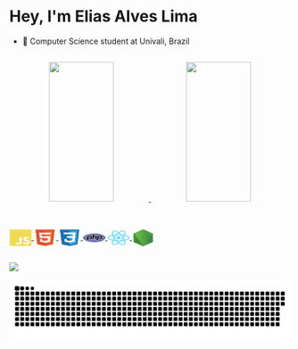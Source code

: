 # Hey, I'm Elias Alves Lima

- 📖 Computer Science student at Univali, Brazil

##

<div align="center" >
  <a href="https://github.com/eliasAlvs">
  <img  height="250px" width="48%" src="https://github-readme-stats.vercel.app/api?username=eliasAlvs&show_icons=true&theme=transparent&include_all_commits=true&count_private=true"/>
  <img  height="250px" width="48%" src="https://github-readme-stats.vercel.app/api/top-langs/?username=eliasAlvs&layout=compact&langs_count=16&theme=transparent"/>
</div>

##

<div style="display: inline_block"><br>
  <img align="center" alt="Js" height="30" width="40" src="https://raw.githubusercontent.com/devicons/devicon/master/icons/javascript/javascript-plain.svg">
  <img align="center" alt="HTML" height="30" width="40" src="https://raw.githubusercontent.com/devicons/devicon/master/icons/html5/html5-original.svg">
  <img align="center" alt="CSS" height="30" width="40" src="https://raw.githubusercontent.com/devicons/devicon/master/icons/css3/css3-original.svg">
  <img align="center" alt="PHP" height="30" width="40" src="https://raw.githubusercontent.com/devicons/devicon/master/icons/php/php-original.svg">
  <img align="center" alt="REACT" height="30" width="40" src="https://raw.githubusercontent.com/devicons/devicon/master/icons/react/react-original.svg">
  <img align="center" alt="CSS" height="30" width="40" src="https://raw.githubusercontent.com/devicons/devicon/master/icons/nodejs/nodejs-original.svg">
</div>

##
<a href="https://www.linkedin.com/in/elias-alves-lima-9a0980362/" target="_blank"><img src="https://img.shields.io/badge/-LinkedIn-%230077B5?style=for-the-badge&logo=linkedin&logoColor=white" target="_blank"></a>

<picture>
  <source media="(prefers-color-scheme: dark)" srcset="https://raw.githubusercontent.com/eliasAlvs/eliasAlvs/output/github-snake-dark.svg" />
  <source media="(prefers-color-scheme: light)" srcset="https://raw.githubusercontent.com/eliasAlvs/eliasAlvs/output/github-snake.svg" />
  <img alt="github-snake" src="https://raw.githubusercontent.com/eliasAlvs/eliasAlvs/output/github-snake.svg" />
</picture>
